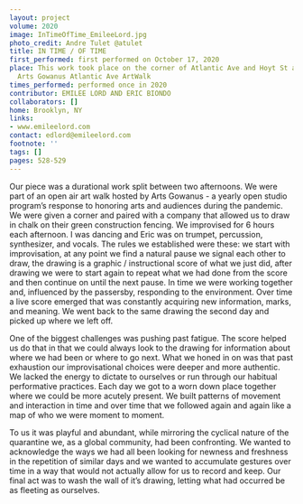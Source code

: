 ```yaml
---
layout: project
volume: 2020
image: InTimeOfTime_EmileeLord.jpg
photo_credit: Andre Tulet @atulet
title: IN TIME / OF TIME
first_performed: first performed on October 17, 2020
place: This work took place on the corner of Atlantic Ave and Hoyt St as part of the
  Arts Gowanus Atlantic Ave ArtWalk
times_performed: performed once in 2020
contributor: EMILEE LORD AND ERIC BIONDO
collaborators: []
home: Brooklyn, NY
links:
- www.emileelord.com
contact: edlord@emileelord.com
footnote: ''
tags: []
pages: 528-529
---
```



Our piece was a durational work split between two afternoons. We were part of an open air art walk hosted by Arts Gowanus - a yearly open studio program’s response to honoring arts and audiences during the pandemic. We were given a corner and paired with a company that allowed us to draw in chalk on their green construction fencing. We improvised for 6 hours each afternoon. I was dancing and Eric was on trumpet, percussion, synthesizer, and vocals. The rules we established were these: we start with improvisation, at any point we find a natural pause we signal each other to draw, the drawing is a graphic / instructional score of what we just did, after drawing we were to start again to repeat what we had done from the score and then continue on until the next pause. In time we were working together and, influenced by the passersby, responding to the environment. Over time a live score emerged that was constantly acquiring new information, marks, and meaning. We went back to the same drawing the second day and picked up where we left off. 

One of the biggest challenges was pushing past fatigue. The score helped us do that in that we could always look to the drawing for information about where we had been or where to go next. What we honed in on was that past exhaustion our improvisational choices were deeper and more authentic. We lacked the energy to dictate to ourselves or run through our habitual performative practices. Each day we got to a worn down place together where we could be more acutely present. We built patterns of movement and interaction in time and over time that we followed again and again like a map of who we were moment to moment. 

To us it was playful and abundant, while mirroring the cyclical nature of the quarantine we, as a global community, had been confronting. We wanted to acknowledge the ways we had all been looking for newness and freshness in the repetition of similar days and we wanted to accumulate gestures over time in a way that would not actually allow for us to record and keep. Our final act was to wash the wall of it’s drawing, letting what had occurred be as fleeting as ourselves.
